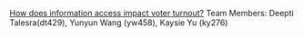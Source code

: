 [How does information access impact voter turnout?](https://github.coecis.cornell.edu/ky276/orie4741-project)
Team Members: Deepti Talesra(dt429), Yunyun Wang (yw458), Kaysie Yu (ky276)
